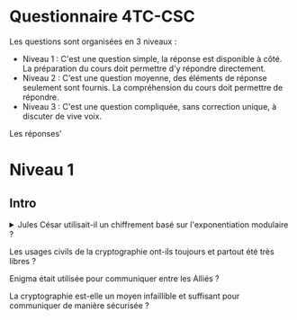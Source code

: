 Questionnaire 4TC-CSC
=====================

Les questions sont organisées en 3 niveaux :

* Niveau 1 : C'est une question simple, la réponse est disponible à côté. La préparation du cours doit permettre d'y répondre directement.
* Niveau 2 : C'est une question moyenne, des éléments de réponse seulement sont fournis. La compréhension du cours doit permettre de répondre.
* Niveau 3 : C'est une question compliquée, sans correction unique, à discuter de vive voix.

Les réponses'

Niveau 1
========

Intro
-----

<details> 
  <summary>Jules César utilisait-il un chiffrement basé sur l'exponentiation modulaire ? </summary>
   Non
</details>

Les usages civils de la cryptographie ont-ils toujours et partout été très libres ?

Enigma était utilisée pour communiquer entre les Alliés ?

La cryptographie est-elle un moyen infaillible et suffisant pour communiquer de manière sécurisée ?

